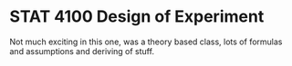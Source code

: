 # STAT 4100 Design of Experiment

Not much exciting in this one, was a theory based class, lots of formulas and assumptions and deriving of stuff.
